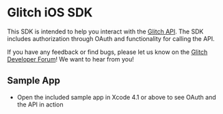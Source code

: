 Glitch iOS SDK
===============

This SDK is intended to help you interact with the [Glitch API](http://api.glitch.com/). The SDK includes authorization through OAuth and functionality for calling the API.

If you have any feedback or find bugs, please let us know on the [Glitch Developer Forum](http://api.glitch.com/forum/)! We want to hear from you!



Sample App
---------------

* Open the included sample app in Xcode 4.1 or above to see OAuth and the API in action